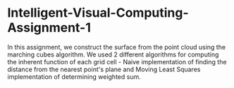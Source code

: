 # Intelligent-Visual-Computing-Assignment-1
In this assignment, we construct the surface from the point cloud using the marching cubes algorithm. We used 2 different algorithms for computing the inherent function of each grid cell - Naive implementation of finding the distance from the nearest point's plane and Moving Least Squares implementation of determining weighted sum. 

